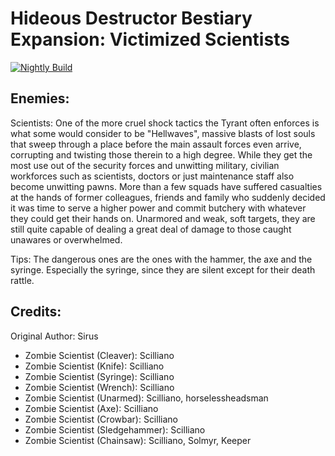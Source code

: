 # Hideous Destructor Bestiary Expansion: Victimized Scientists

[![Nightly Build](https://github.com/HDest-Community/HDest-Zombie-Scientists/actions/workflows/nightly.yml/badge.svg)](https://github.com/HDest-Community/HDest-Zombie-Scientists/actions/workflows/nightly.yml)


## Enemies:

Scientists: One of the more cruel shock tactics the Tyrant often enforces is what some would consider to be "Hellwaves", massive blasts of lost souls that sweep through a place before the main assault forces even arrive, corrupting and twisting those therein to a high degree.  While they get the most use out of the security forces and unwitting military, civilian workforces such as scientists, doctors or just maintenance staff also become unwitting pawns.  More than a few squads have suffered casualties at the hands of former colleagues, friends and family who suddenly decided it was time to serve a higher power and commit butchery with whatever they could get their hands on.  Unarmored and weak, soft targets, they are still quite capable of dealing a great deal of damage to those caught unawares or overwhelmed.

Tips: The dangerous ones are the ones with the hammer, the axe and the syringe.  Especially the syringe, since they are silent except for their death rattle.

## Credits:

Original Author: Sirus

- Zombie Scientist (Cleaver): Scilliano  
- Zombie Scientist (Knife): Scilliano  
- Zombie Scientist (Syringe): Scilliano  
- Zombie Scientist (Wrench): Scilliano  
- Zombie Scientist (Unarmed): Scilliano, horselessheadsman  
- Zombie Scientist (Axe): Scilliano  
- Zombie Scientist (Crowbar): Scilliano  
- Zombie Scientist (Sledgehammer): Scilliano  
- Zombie Scientist (Chainsaw): Scilliano, Solmyr, Keeper  
 